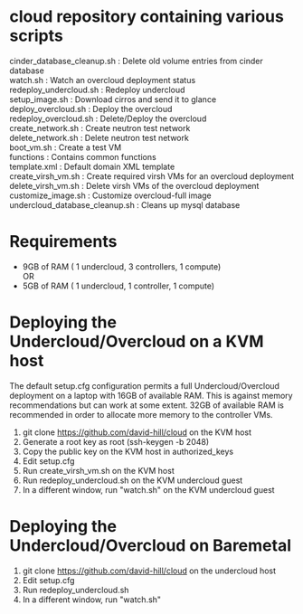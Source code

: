 # cloud repository containing various scripts


cinder_database_cleanup.sh : Delete old volume  entries from cinder database<BR>
watch.sh : Watch an overcloud deployment status<BR>
redeploy_undercloud.sh : Redeploy undercloud<BR>
setup_image.sh : Download cirros and send it to glance<BR>
deploy_overcloud.sh : Deploy the overcloud <BR>
redeploy_overcloud.sh : Delete/Deploy the overcloud <BR>
create_network.sh : Create neutron test network<BR>
delete_network.sh : Delete neutron test network<BR>
boot_vm.sh : Create a test VM<BR>
functions : Contains common functions<BR>
template.xml : Default domain XML template<BR>
create_virsh_vm.sh : Create required virsh VMs for an overcloud deployment<BR>
delete_virsh_vm.sh : Delete virsh VMs of the overcloud deployment<BR>
customize_image.sh : Customize overcloud-full image<BR>
undercloud_database_cleanup.sh : Cleans up mysql database<BR>

# Requirements
- 9GB of RAM ( 1 undercloud, 3 controllers, 1 compute)<BR>
OR<BR>
- 5GB of RAM ( 1 undercloud, 1 controller, 1 compute)<BR>

# Deploying the Undercloud/Overcloud on a KVM host

The default setup.cfg configuration permits a full Undercloud/Overcloud deployment
on a laptop with 16GB of available RAM.  This is against memory recommendations but
can work at some extent.  32GB of available RAM is recommended in order to allocate
more memory to the controller VMs.

1. git clone https://github.com/david-hill/cloud on the KVM host
2. Generate a root key as root (ssh-keygen -b 2048)
3. Copy the public key on the KVM host in authorized_keys
4. Edit setup.cfg
5. Run create_virsh_vm.sh on the KVM host
6. Run redeploy_undercloud.sh on the KVM undercloud guest
7. In a different window, run "watch.sh" on the KVM undercloud guest 

# Deploying the Undercloud/Overcloud on Baremetal

1. git clone https://github.com/david-hill/cloud on the undercloud host
2. Edit setup.cfg
3. Run redeploy_undercloud.sh
4. In a different window, run "watch.sh"
